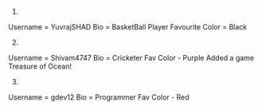 1.
Username = YuvrajSHAD
Bio = BasketBall Player
Favourite Color = Black

2.
Username = Shivam4747
Bio = Cricketer
Fav Color - Purple
Added a game Treasure of Ocean!

3. 
Username = gdev12
Bio = Programmer
Fav Color - Red
